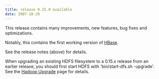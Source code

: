 ```yaml
---
title: release 0.15.0 available
date: 2007-10-29
---
```

<!---
  Licensed under the Apache License, Version 2.0 (the "License");
  you may not use this file except in compliance with the License.
  You may obtain a copy of the License at

   http://www.apache.org/licenses/LICENSE-2.0

  Unless required by applicable law or agreed to in writing, software
  distributed under the License is distributed on an "AS IS" BASIS,
  WITHOUT WARRANTIES OR CONDITIONS OF ANY KIND, either express or implied.
  See the License for the specific language governing permissions and
  limitations under the License. See accompanying LICENSE file.
-->

This release contains many improvements, new features, bug fixes and
optimizations.

Notably, this contains the first working version of
[HBase](http://wiki.apache.org/hadoop/Hbase).

See the release notes (above) for details.

When upgrading an existing HDFS filesystem to a 0.15.x release from an
earlier release, you should first start HDFS with 'bin/start-dfs.sh
-upgrade'. See the [Hadoop
Upgrade](http://wiki.apache.org/hadoop/Hadoop_Upgrade) page for details.

